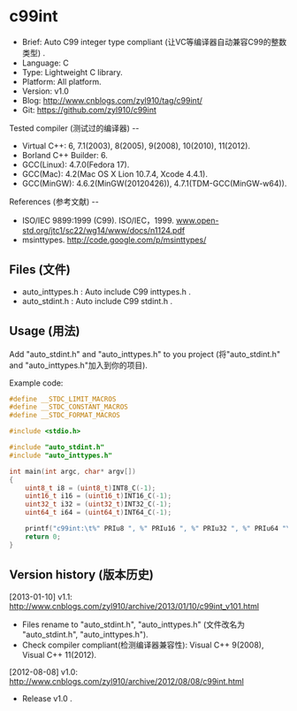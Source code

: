 c99int
======

* Brief:	Auto C99 integer type compliant (让VC等编译器自动兼容C99的整数类型) .
* Language:	C
* Type:	Lightweight C library.
* Platform:	All platform.
* Version:	v1.0
* Blog:	http://www.cnblogs.com/zyl910/tag/c99int/
* Git:	https://github.com/zyl910/c99int

Tested compiler (测试过的编译器) --

* Virtual C++: 6, 7.1(2003), 8(2005), 9(2008), 10(2010), 11(2012).
* Borland C++ Builder: 6.
* GCC(Linux): 4.7.0(Fedora 17).
* GCC(Mac): 4.2(Mac OS X Lion 10.7.4, Xcode 4.4.1).
* GCC(MinGW): 4.6.2(MinGW(20120426)), 4.7.1(TDM-GCC(MinGW-w64)).

References (参考文献) --

* ISO/IEC 9899:1999 (C99). ISO/IEC，1999. www.open-std.org/jtc1/sc22/wg14/www/docs/n1124.pdf
* msinttypes. http://code.google.com/p/msinttypes/



## Files (文件)

* auto_inttypes.h : Auto include C99 inttypes.h .
* auto_stdint.h : Auto include C99 stdint.h .


## Usage (用法)

Add "auto_stdint.h" and "auto_inttypes.h" to you project (将"auto_stdint.h" and "auto_inttypes.h"加入到你的项目).

Example code:

```c
#define __STDC_LIMIT_MACROS
#define __STDC_CONSTANT_MACROS
#define __STDC_FORMAT_MACROS

#include <stdio.h>

#include "auto_stdint.h"
#include "auto_inttypes.h"

int main(int argc, char* argv[])
{
	uint8_t i8 = (uint8_t)INT8_C(-1);
	uint16_t i16 = (uint16_t)INT16_C(-1);
	uint32_t i32 = (uint32_t)INT32_C(-1);
	uint64_t i64 = (uint64_t)INT64_C(-1);

	printf("c99int:\t%" PRIu8 ", %" PRIu16 ", %" PRIu32 ", %" PRIu64 "\n", i8, i16, i32, i64);
	return 0;
}
```


## Version history (版本历史)

[2013-01-10] v1.1: http://www.cnblogs.com/zyl910/archive/2013/01/10/c99int_v101.html

* Files rename to "auto_stdint.h", "auto_inttypes.h" (文件改名为 "auto_stdint.h", "auto_inttypes.h").
* Check compiler compliant(检测编译器兼容性): Visual C++ 9(2008), Visual C++ 11(2012).

[2012-08-08] v1.0: http://www.cnblogs.com/zyl910/archive/2012/08/08/c99int.html

* Release v1.0 .
